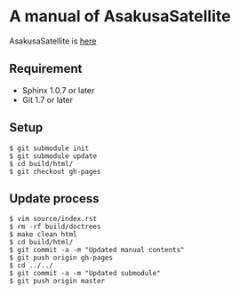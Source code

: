 A manual of AsakusaSatellite
===================
AsakusaSatellite is [here](http://codefirst.github.com/AsakusaSatellite/)

Requirement
----------------
 * Sphinx 1.0.7 or later
 * Git 1.7 or later

Setup
----------------

    $ git submodule init
    $ git submodule update
    $ cd build/html/
    $ git checkout gh-pages

Update process
----------------

    $ vim source/index.rst
    $ rm -rf build/doctrees
    $ make clean html
    $ cd build/html/
    $ git commit -a -m "Updated manual contents"
    $ git push origin gh-pages
    $ cd ../../
    $ git commit -a -m "Updated submodule"
    $ git push origin master

